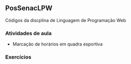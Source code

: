 ## PosSenacLPW
 Códigos da discplina de Linguagem de Programação Web

 ### Atividades de aula
- Marcação de horários em quadra esportiva

 ### Exercícios

